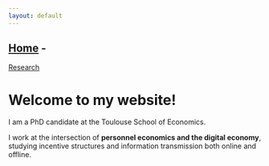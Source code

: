 ```yaml
---
layout: default
---
```


## [Home](./README.html)  -  

[Research](./research.html)

# Welcome to my website!

I am a PhD candidate at the Toulouse School of Economics.

I work at the intersection of **personnel economics and the digital economy**, studying incentive structures and information transmission both online and offline.
